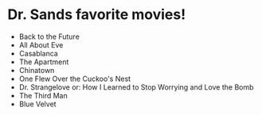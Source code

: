 # Dr. Sands favorite movies!
- Back to the Future
- All About Eve
- Casablanca
- The Apartment
- Chinatown
- One Flew Over the Cuckoo's Nest
- Dr. Strangelove or: How I Learned to Stop Worrying and Love the Bomb
- The Third Man
- Blue Velvet